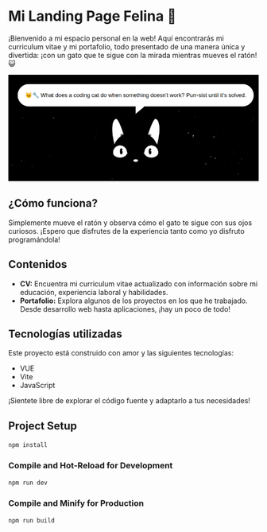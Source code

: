 # Mi Landing Page Felina 🐾

¡Bienvenido a mi espacio personal en la web! Aquí encontrarás mi curriculum vitae y mi portafolio, todo presentado de una manera única y divertida: ¡con un gato que te sigue con la mirada mientras mueves el ratón! 😺

![Omicat](home.png)

## ¿Cómo funciona?

Simplemente mueve el ratón y observa cómo el gato te sigue con sus ojos curiosos. ¡Espero que disfrutes de la experiencia tanto como yo disfruto programándola!

## Contenidos

- **CV:** Encuentra mi curriculum vitae actualizado con información sobre mi educación, experiencia laboral y habilidades.
- **Portafolio:** Explora algunos de los proyectos en los que he trabajado. Desde desarrollo web hasta aplicaciones, ¡hay un poco de todo!

## Tecnologías utilizadas

Este proyecto está construido con amor y las siguientes tecnologías:

- VUE
- Vite
- JavaScript

¡Sientete libre de explorar el código fuente y adaptarlo a tus necesidades!

## Project Setup

```sh
npm install
```

### Compile and Hot-Reload for Development

```sh
npm run dev
```

### Compile and Minify for Production

```sh
npm run build
```

